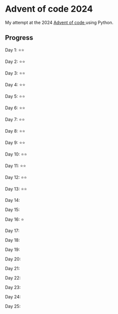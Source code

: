 # Advent of code 2024

My attempt at the 2024 [Advent of code ](https://adventofcode.com) using Python.

## Progress

Day 1:  ⭐⭐

Day 2:  ⭐⭐

Day 3:  ⭐⭐

Day 4:  ⭐⭐

Day 5:  ⭐⭐

Day 6:  ⭐⭐

Day 7:  ⭐⭐

Day 8:  ⭐⭐

Day 9:  ⭐⭐

Day 10: ⭐⭐

Day 11: ⭐⭐

Day 12: ⭐⭐

Day 13: ⭐⭐

Day 14:

Day 15:

Day 16: ⭐

Day 17:

Day 18:

Day 19:

Day 20:

Day 21:

Day 22:

Day 23:

Day 24:

Day 25: